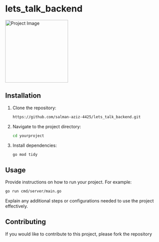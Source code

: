 # lets_talk_backend

<img src="https://github.com/user-attachments/assets/430303f4-93ec-4be6-84cf-1bf42e572aed" alt="Project Image" width="200"/>

## Installation

1. Clone the repository:
   ```bash
   https://github.com/salman-aziz-4425/lets_talk_backend.git
   ```
2. Navigate to the project directory:
   ```bash
   cd yourproject
   ```
3. Install dependencies:
   ```bash
   go mod tidy
   ```
   
## Usage

Provide instructions on how to run your project. For example:

```bash
go run cmd/server/main.go
```

Explain any additional steps or configurations needed to use the project effectively.

## Contributing

If you would like to contribute to this project, please fork the repository
